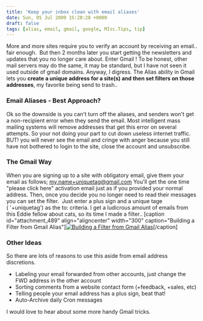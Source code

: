 ```yaml
---
title: 'Keep your inbox clean with email aliases'
date: Sun, 05 Jul 2009 15:28:28 +0000
draft: false
tags: [alias, email, gmail, google, MIsc.Tips, tip]
---
```


More and more sites require you to verify an account by receiving an email.. fair enough.  But then 2 months later you start getting the newsletters and updates that you no longer care about. Enter Gmail ! To be honest, other mail servers may do the same, it may be standard, but I have not seen it used outside of gmail domains. Anyway, I digress. The Alias ability in Gmail lets you **create a unique address for a site(s) and then set filters on those addresses**, my favorite being send to trash..

### Email Aliases - Best Approach?

Ok so the downside is you can't turn off the aliases, and senders won't get a non-recipient error when they send the email. Most intelligent mass mailing systems will remove addresses that get this error on several attempts. So your not doing your part to cut down useless internet traffic. BUT! you will never see the email and cringe with anger because you still have not bothered to login to the site, close the account and unsubscribe.

### The Gmail Way

When you are signing up to a site with obligatory email, give them your email as follows; [my.name+uniquetag@gmail.com](mailto:my.name+uniquetag@gmail.com) You'll get the one time "please click here" activation email just as if you provided your normal address. Then, once you decide you no longer need to read their messages you can set the filter.  Just enter a plus sign and a unique tage ( '+uniquetag') as the to: criteria. I get a ludicrous amount of emails from this Eddie fellow about cats, so its time I made a filter.. \[caption id="attachment_489" align="aligncenter" width="300" caption="Building a Filter from Gmail Alias"\][![Building a Filter from Gmail Alias](https://blog.edwardawebb.com/wp-content/uploads/2009/07/gmail_alias-300x89.jpg "gmail_alias")](https://blog.edwardawebb.com/wp-content/uploads/2009/07/gmail_alias.jpg)\[/caption\]

### Other Ideas

So there are lots of reasons to use this aside from email address discretions.

*   Labeling your email forwarded from other accounts, just change the FWD address in the other account
*   Sorting comments from a website contact form (+feedback, +sales, etc)
*   Telling people your email address has a plus sign, beat that!
*   Auto-Archive daily Cron messages

I would love to hear about some more handy Gmail tricks.
